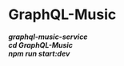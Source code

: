 # GraphQL-Music

___graphql-music-service___                                        
___cd GraphQL-Music___                                      
___npm run start:dev___                   
